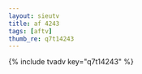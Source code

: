 ```yaml
--- 
layout: sieutv
title: af 4243
tags: [aftv]
thumb_re: q7t14243
---
```

{% include tvadv key="q7t14243" %} 
